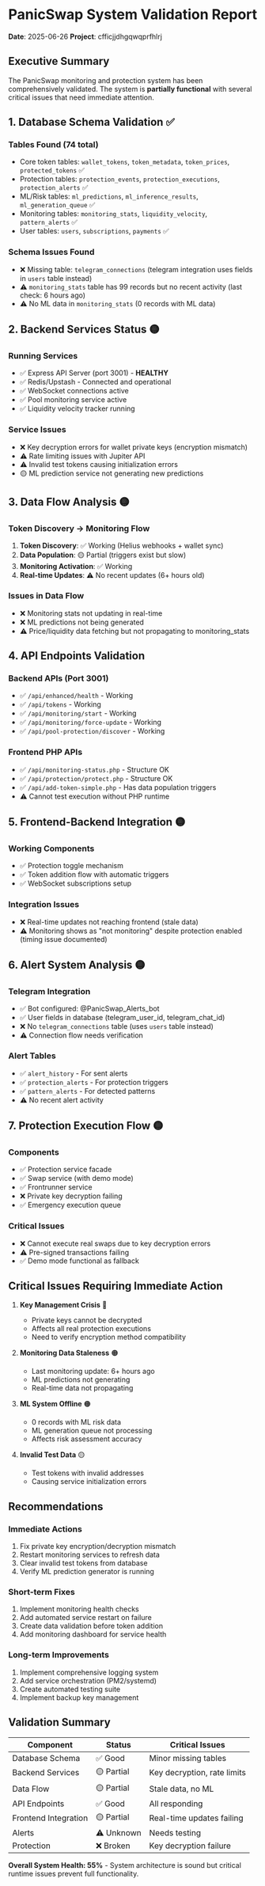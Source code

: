 # PanicSwap System Validation Report
**Date**: 2025-06-26
**Project**: cfficjjdhgqwqprfhlrj

## Executive Summary

The PanicSwap monitoring and protection system has been comprehensively validated. The system is **partially functional** with several critical issues that need immediate attention.

## 1. Database Schema Validation ✅

### Tables Found (74 total)
- Core token tables: `wallet_tokens`, `token_metadata`, `token_prices`, `protected_tokens` ✅
- Protection tables: `protection_events`, `protection_executions`, `protection_alerts` ✅
- ML/Risk tables: `ml_predictions`, `ml_inference_results`, `ml_generation_queue` ✅
- Monitoring tables: `monitoring_stats`, `liquidity_velocity`, `pattern_alerts` ✅
- User tables: `users`, `subscriptions`, `payments` ✅

### Schema Issues Found
- ❌ Missing table: `telegram_connections` (telegram integration uses fields in `users` table instead)
- ⚠️ `monitoring_stats` table has 99 records but no recent activity (last check: 6 hours ago)
- ⚠️ No ML data in `monitoring_stats` (0 records with ML data)

## 2. Backend Services Status 🟡

### Running Services
- ✅ Express API Server (port 3001) - **HEALTHY**
- ✅ Redis/Upstash - Connected and operational
- ✅ WebSocket connections active
- ✅ Pool monitoring service active
- ✅ Liquidity velocity tracker running

### Service Issues
- ❌ Key decryption errors for wallet private keys (encryption mismatch)
- ⚠️ Rate limiting issues with Jupiter API
- ⚠️ Invalid test tokens causing initialization errors
- 🟡 ML prediction service not generating new predictions

## 3. Data Flow Analysis 🟡

### Token Discovery → Monitoring Flow
1. **Token Discovery**: ✅ Working (Helius webhooks + wallet sync)
2. **Data Population**: 🟡 Partial (triggers exist but slow)
3. **Monitoring Activation**: ✅ Working
4. **Real-time Updates**: ⚠️ No recent updates (6+ hours old)

### Issues in Data Flow
- ❌ Monitoring stats not updating in real-time
- ❌ ML predictions not being generated
- ⚠️ Price/liquidity data fetching but not propagating to monitoring_stats

## 4. API Endpoints Validation

### Backend APIs (Port 3001)
- ✅ `/api/enhanced/health` - Working
- ✅ `/api/tokens` - Working
- ✅ `/api/monitoring/start` - Working
- ✅ `/api/monitoring/force-update` - Working
- ✅ `/api/pool-protection/discover` - Working

### Frontend PHP APIs
- ✅ `/api/monitoring-status.php` - Structure OK
- ✅ `/api/protection/protect.php` - Structure OK
- ✅ `/api/add-token-simple.php` - Has data population triggers
- ⚠️ Cannot test execution without PHP runtime

## 5. Frontend-Backend Integration 🟡

### Working Components
- ✅ Protection toggle mechanism
- ✅ Token addition flow with automatic triggers
- ✅ WebSocket subscriptions setup

### Integration Issues
- ❌ Real-time updates not reaching frontend (stale data)
- ⚠️ Monitoring shows as "not monitoring" despite protection enabled (timing issue documented)

## 6. Alert System Analysis 🟡

### Telegram Integration
- ✅ Bot configured: @PanicSwap_Alerts_bot
- ✅ User fields in database (telegram_user_id, telegram_chat_id)
- ❌ No `telegram_connections` table (uses `users` table instead)
- ⚠️ Connection flow needs verification

### Alert Tables
- ✅ `alert_history` - For sent alerts
- ✅ `protection_alerts` - For protection triggers
- ✅ `pattern_alerts` - For detected patterns
- ⚠️ No recent alert activity

## 7. Protection Execution Flow 🟡

### Components
- ✅ Protection service facade
- ✅ Swap service (with demo mode)
- ✅ Frontrunner service
- ❌ Private key decryption failing
- ✅ Emergency execution queue

### Critical Issues
- ❌ Cannot execute real swaps due to key decryption errors
- ⚠️ Pre-signed transactions failing
- ✅ Demo mode functional as fallback

## Critical Issues Requiring Immediate Action

1. **Key Management Crisis** 🔴
   - Private keys cannot be decrypted
   - Affects all real protection executions
   - Need to verify encryption method compatibility

2. **Monitoring Data Staleness** 🟠
   - Last monitoring update: 6+ hours ago
   - ML predictions not generating
   - Real-time data not propagating

3. **ML System Offline** 🟠
   - 0 records with ML risk data
   - ML generation queue not processing
   - Affects risk assessment accuracy

4. **Invalid Test Data** 🟡
   - Test tokens with invalid addresses
   - Causing service initialization errors

## Recommendations

### Immediate Actions
1. Fix private key encryption/decryption mismatch
2. Restart monitoring services to refresh data
3. Clear invalid test tokens from database
4. Verify ML prediction generator is running

### Short-term Fixes
1. Implement monitoring health checks
2. Add automated service restart on failure
3. Create data validation before token addition
4. Add monitoring dashboard for service health

### Long-term Improvements
1. Implement comprehensive logging system
2. Add service orchestration (PM2/systemd)
3. Create automated testing suite
4. Implement backup key management

## Validation Summary

| Component | Status | Critical Issues |
|-----------|--------|----------------|
| Database Schema | ✅ Good | Minor missing tables |
| Backend Services | 🟡 Partial | Key decryption, rate limits |
| Data Flow | 🟡 Partial | Stale data, no ML |
| API Endpoints | ✅ Good | All responding |
| Frontend Integration | 🟡 Partial | Real-time updates failing |
| Alerts | ⚠️ Unknown | Needs testing |
| Protection | ❌ Broken | Key decryption failure |

**Overall System Health: 55%** - System architecture is sound but critical runtime issues prevent full functionality.